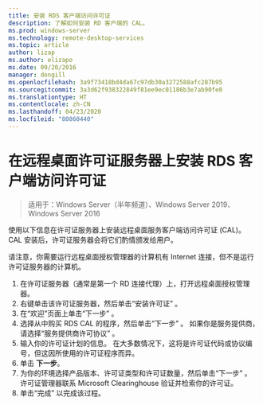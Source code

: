 ```yaml
---
title: 安装 RDS 客户端访问许可证
description: 了解如何安装 RD 客户端的 CAL。
ms.prod: windows-server
ms.technology: remote-desktop-services
ms.topic: article
author: lizap
ms.author: elizapo
ms.date: 09/20/2016
manager: dongill
ms.openlocfilehash: 3a9f73418bd4da67c97db30a3272588afc287b95
ms.sourcegitcommit: 3a3d62f938322849f81ee9ec01186b3e7ab90fe0
ms.translationtype: HT
ms.contentlocale: zh-CN
ms.lasthandoff: 04/23/2020
ms.locfileid: "80860440"
---
```

# <a name="install-rds-client-access-licenses-on-the-remote-desktop-license-server"></a>在远程桌面许可证服务器上安装 RDS 客户端访问许可证

>适用于：Windows Server（半年频道）、Windows Server 2019、Windows Server 2016

使用以下信息在许可证服务器上安装远程桌面服务客户端访问许可证 (CAL)。 CAL 安装后，许可证服务器会将它们酌情颁发给用户。

请注意，你需要运行远程桌面授权管理器的计算机有 Internet 连接，但不是运行许可证服务器的计算机。

1. 在许可证服务器（通常是第一个 RD 连接代理）上，打开远程桌面授权管理器。
2. 右键单击该许可证服务器，然后单击“安装许可证”  。
3. 在“欢迎”页面上单击“下一步”  。
4. 选择从中购买 RDS CAL 的程序，然后单击“下一步”  。 如果你是服务提供商，请选择“服务提供商许可协议”  。
5. 输入你的许可证计划的信息。 在大多数情况下，这将是许可证代码或协议编号，但这因所使用的许可证程序而异。
6. 单击 **下一步**。
7. 为你的环境选择产品版本、许可证类型和许可证数量，然后单击“下一步”  。 许可证管理器联系 Microsoft Clearinghouse 验证并检索你的许可证。
8.  单击“完成”  以完成该过程。